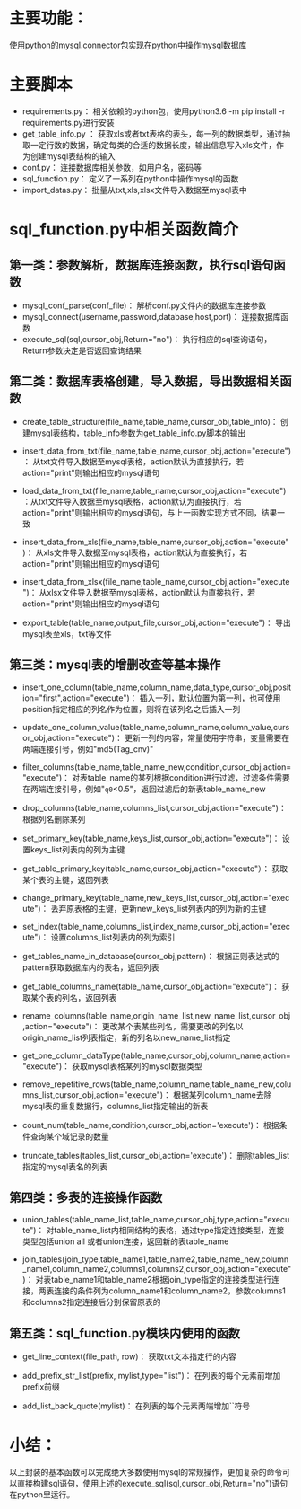 
# 主要功能：
使用python的mysql.connector包实现在python中操作mysql数据库

# 主要脚本
- requirements.py： 相关依赖的python包，使用python3.6 -m pip install -r requirements.py进行安装
- get_table_info.py ： 获取xls或者txt表格的表头，每一列的数据类型，通过抽取一定行数的数据，确定每类的合适的数据长度，输出信息写入xls文件，作为创建mysql表结构的输入
- conf.py： 连接数据库相关参数，如用户名，密码等
- sql_function.py： 定义了一系列在python中操作mysql的函数
- import_datas.py： 批量从txt,xls,xlsx文件导入数据至mysql表中

# sql_function.py中相关函数简介

## 第一类：参数解析，数据库连接函数，执行sql语句函数

- mysql_conf_parse(conf_file)：   解析conf.py文件内的数据库连接参数
- mysql_connect(username,password,database,host,port)：  连接数据库函数
- execute_sql(sql,cursor_obj,Return="no")：   执行相应的sql查询语句，Return参数决定是否返回查询结果

## 第二类：数据库表格创建，导入数据，导出数据相关函数

- create_table_structure(file_name,table_name,cursor_obj,table_info)：   创建mysql表结构，table_info参数为get_table_info.py脚本的输出

- insert_data_from_txt(file_name,table_name,cursor_obj,action="execute")： 从txt文件导入数据至mysql表格，action默认为直接执行，若action="print"则输出相应的mysql语句

- load_data_from_txt(file_name,table_name,cursor_obj,action="execute")：从txt文件导入数据至mysql表格，action默认为直接执行，若action="print"则输出相应的mysql语句，与上一函数实现方式不同，结果一致

- insert_data_from_xls(file_name,table_name,cursor_obj,action="execute")： 从xls文件导入数据至mysql表格，action默认为直接执行，若action="print"则输出相应的mysql语句

- insert_data_from_xlsx(file_name,table_name,cursor_obj,action="execute")： 从xlsx文件导入数据至mysql表格，action默认为直接执行，若action="print"则输出相应的mysql语句

- export_table(table_name,output_file,cursor_obj,action="execute")： 导出mysql表至xls，txt等文件

## 第三类：mysql表的增删改查等基本操作

- insert_one_column(table_name,column_name,data_type,cursor_obj,position="first",action="execute")：   插入一列，默认位置为第一列，也可使用position指定相应的列名作为位置，则将在该列名之后插入一列

- update_one_column_value(table_name,column_name,column_value,cursor_obj,action="execute")： 更新一列的内容，常量使用字符串，变量需要在两端连接引号，例如"md5(Tag_cnv)"

- filter_columns(table_name,table_name_new,condition,cursor_obj,action="execute")： 对表table_name的某列根据condition进行过滤，过滤条件需要在两端连接引号，例如"`q0`<0.5"，返回过滤后的新表table_name_new

- drop_columns(table_name,columns_list,cursor_obj,action="execute")： 根据列名删除某列

- set_primary_key(table_name,keys_list,cursor_obj,action="execute")： 设置keys_list列表内的列为主键

- get_table_primary_key(table_name,cursor_obj,action="execute"）： 获取某个表的主键，返回列表

- change_primary_key(table_name,new_keys_list,cursor_obj,action="execute")： 丢弃原表格的主键，更新new_keys_list列表内的列为新的主键

- set_index(table_name,columns_list,index_name,cursor_obj,action="execute")： 设置columns_list列表内的列为索引

- get_tables_name_in_database(cursor_obj,pattern)： 根据正则表达式的pattern获取数据库内的表名，返回列表

- get_table_columns_name(table_name,cursor_obj,action="execute")： 获取某个表的列名，返回列表

- rename_columns(table_name,origin_name_list,new_name_list,cursor_obj,action="execute")： 更改某个表某些列名，需要更改的列名以origin_name_list列表指定，新的列名以new_name_list指定

- get_one_column_dataType(table_name,cursor_obj,column_name,action="execute")： 获取mysql表格某列的mysql数据类型

- remove_repetitive_rows(table_name,column_name,table_name_new,columns_list,cursor_obj,action="execute")： 根据某列column_name去除mysql表的重复数据行，columns_list指定输出的新表

- count_num(table_name,condition,cursor_obj,action='execute')： 根据条件查询某个域记录的数量

- truncate_tables(tables_list,cursor_obj,action='execute')： 删除tables_list指定的mysql表名的列表



## 第四类：多表的连接操作函数

- union_tables(table_name_list,table_name,cursor_obj,type,action="execute")： 对table_name_list内相同结构的表格，通过type指定连接类型，连接类型包括union all 或者union连接，返回新的表table_name

- join_tables(join_type,table_name1,table_name2,table_name_new,column_name1,column_name2,columns1,columns2,cursor_obj,action="execute")： 对表table_name1和table_name2根据join_type指定的连接类型进行连接，两表连接的条件列为column_name1和column_name2，参数columns1和columns2指定连接后分别保留原表的



## 第五类：sql_function.py模块内使用的函数

- get_line_context(file_path, row)：    获取txt文本指定行的内容

- add_prefix_str_list(prefix, mylist,type="list")： 在列表的每个元素前增加prefix前缀

- add_list_back_quote(mylist)： 在列表的每个元素两端增加``符号


# 小结：

以上封装的基本函数可以完成绝大多数使用mysql的常规操作，更加复杂的命令可以直接构建sql语句，使用上述的execute_sql(sql,cursor_obj,Return="no")语句在python里运行。
